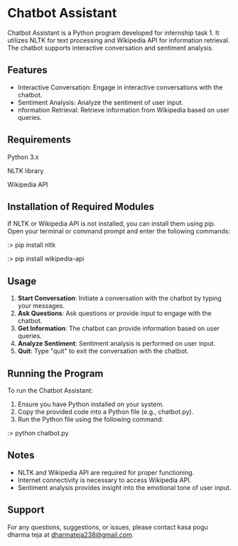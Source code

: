 # **Chatbot Assistant**

Chatbot Assistant is a Python program developed for internship task 1. It utilizes NLTK for text processing and Wikipedia API for information retrieval. The chatbot supports interactive conversation and sentiment analysis.

## **Features**

- Interactive Conversation: Engage in interactive conversations with the chatbot.
- Sentiment Analysis: Analyze the sentiment of user input.
- nformation Retrieval: Retrieve information from Wikipedia based on user queries.

## **Requirements**

Python 3.x

NLTK library

Wikipedia API

## **Installation of Required Modules**

If NLTK or Wikipedia API is not installed, you can install them using pip. Open your terminal or command prompt and enter the following commands:

:> pip install nltk

:> pip install wikipedia-api

## **Usage**

1. **Start Conversation**: Initiate a conversation with the chatbot by typing your messages.
2. **Ask Questions**: Ask questions or provide input to engage with the chatbot.
3. **Get Information**: The chatbot can provide information based on user queries.
4. **Analyze Sentiment**: Sentiment analysis is performed on user input.
5. **Quit**: Type "quit" to exit the conversation with the chatbot.

## **Running the Program**

To run the Chatbot Assistant:

1. Ensure you have Python installed on your system.
2. Copy the provided code into a Python file (e.g., chatbot.py).
3. Run the Python file using the following command:

:> python chatbot.py

## **Notes**

- NLTK and Wikipedia API are required for proper functioning.
- Internet connectivity is necessary to access Wikipedia API.
- Sentiment analysis provides insight into the emotional tone of user input.

## **Support**

For any questions, suggestions, or issues, please contact kasa pogu dharma teja at dharmateja238@gmail.com.
